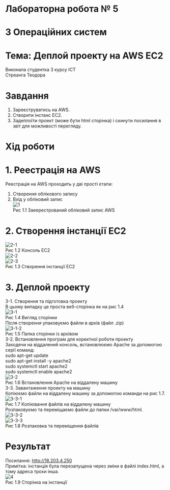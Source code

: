 # Лабораторна робота № 5
# З Операційних систем
# Тема: Деплой проекту на AWS EC2     
Виконала студентка 3 курсу ІСТ    
Стреанга Теодора
# Завдання       
1. Зареєструватись на AWS.        
2. Створити інстанс EC2.      
3. Задеплоїти проект (може бути  html сторінка) і скинути посилання в звіт для можливості перегляду.
# Хід роботи     
# 1. Реестрація на AWS     
Реестрація на AWS проходить у дві прості єтапи:     
1. Створення облікового запису     
2. Вхід у обліковий запис      
![1](https://user-images.githubusercontent.com/95693614/202047035-e4dec4f2-164b-43cf-a08f-064ba24e77b2.png)       
Рис 1.1 Заеерестрований обліковий запис AWS
# 2. Створення інстанції EC2     
![2-1](https://user-images.githubusercontent.com/95693614/202047205-79c15c6b-4ca2-425a-a50f-fde079a8a201.png)    
Рис 1.2 Консоль ЕС2      
![2-2](https://user-images.githubusercontent.com/95693614/202047249-f1b2e6eb-c57a-43f0-b840-5ff713f599f1.png)      
![2-3](https://user-images.githubusercontent.com/95693614/202047258-d3fa9bd0-b687-4984-839e-e244fa9b06bd.png)      
Рис 1.3 Створення інстанції ЕС2
# 3. Деплой проекту      
3-1. Створення та підготовка проекту      
В цьому випадку це проста веб-сторінка як на рис 1.4      
![3-1](https://user-images.githubusercontent.com/95693614/202047322-e675b222-72a5-4c95-8be6-dfa12842afd0.png)      
Рис 1.4 Вигляд сторінки     
Після створення упаковуємо файли в архів (файл .zip)     
![3-1-2](https://user-images.githubusercontent.com/95693614/202047360-67e9aed3-2831-4bef-b5b0-db10400cdb8f.png)     
Рис 1.5 Папка сторінки із архівом      
3-2. Встановлення програм для коректної роботи проекту      
Заходячи на віддалений консоль, встановлюємо Apache за допомогою серії команд:     
sudo apt-get update     
sudo apt-get install -y apache2     
sudo systemctl start apache2     
sudo systemctl enable apache2      
![3-2](https://user-images.githubusercontent.com/95693614/202047417-55ceb49e-f0d2-4afa-8b19-6cf203760df8.png)     
Рис 1.6 Встановлення Apache на віддалену машину     
3-3. Завантаження проекту на машину     
Копіюємо файли на віддалену машину за допомогою команди  на рис 1.7.    
![3-3-1](https://user-images.githubusercontent.com/95693614/202047488-4ea821fe-cb3d-4e4f-9155-4319c423130e.png)     
Рис 1.7 Копіювання файлів на віддалену машину     
Розпаковуємо та переміщаємо файли до папки /var/www/html.    
![3-3-2](https://user-images.githubusercontent.com/95693614/202047788-1765ab1c-b9d3-447c-9aca-9c2c5da94e27.png)     
![3-3-3](https://user-images.githubusercontent.com/95693614/202047811-874dc41d-3a7e-4e9d-9089-d4650c767ef7.png)     
Рис 1.8 Розпаковка та переміщення файлів
# Результат     
Посилання: http://18.203.4.250     
Примітка: інстанція була перезапущена через зміни в файлі index.html, а тому адреса трохи інша.    
![4](https://user-images.githubusercontent.com/95693614/202047879-45d19d46-30af-4de8-bd9e-b9c9138383cc.png)     
Рис 1.9 Сторінка на інстанції
